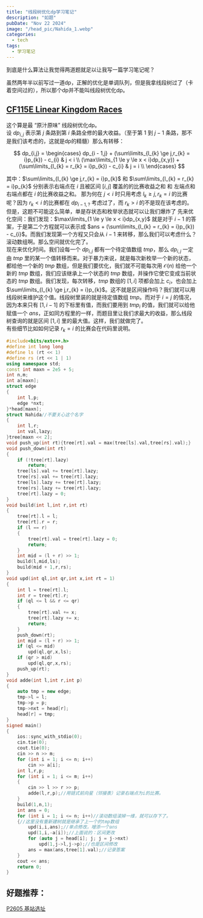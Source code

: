 ```yaml
---
title: "线段树优化dp学习笔记"
description: "如题"
pubDate: "Nov 22 2024"
image: "/head_pic/Nahida_1.webp"
categories:
  - tech
tags:
  - 学习笔记
---
```


到底是什么算法让我觉得两道题就足以让我写一篇学习笔记呢？

虽然两年半以前写过一道dp，正解的优化是单调队列，但是我拿线段树过了（卡着空间过的），所以那个dp并不能叫线段树优化dp。

## [CF115E Linear Kingdom Races](http://codeforces.com/problemset/problem/115/E) 
这个算是最 “原汁原味” 线段树优化dp。  
设 $dp_{i,j}$ 表示第 $j$ 条路到第 $i$ 条路全修的最大收益。（至于第 $1$ 到 $j - 1$ 条路，那不是我们该考虑的，这就是dp的精髓）那么有转移：

$$
dp_{i,j} = \begin{cases}
dp_{i - 1,j} + (\sum\limits_{l_{k} \ge j,r_{k} = i}p_{k}) - c_{i} & j < i \\
(\max\limits_{1 \le y \le x < i}dp_{x,y}) + (\sum\limits_{l_{k} = r_{k} = i}p_{k}) - c_{i} & j = i \\
\end{cases}
$$

其中：$\sum\limits_{l_{k} \ge j,r_{k} = i}p_{k}$ 和 $\sum\limits_{l_{k} = r_{k} = i}p_{k}$ 分别表示右端点在 $i$ 且被区间 $[i,j]$ 覆盖的的比赛收益之和 和 左端点和右端点都在 $i$ 的比赛收益之和。
那为何在 $j < i$ 时只用考虑 $l_{k} \ge j,r_{k} = i$ 的比赛呢？因为 $r_{k} < i$ 的比赛都在 $dp_{i - 1,?}$ 考虑过了，而 $r_{k} > i$ 的不是现在该考虑的。  
但是，这题不可能这么简单，单是存状态和枚举状态就可以让我们爆炸了
先来优化空间：我们发现：$\max\limits_{1 \le y \le x < i}dp_{x,y}$ 就是对于 $i - 1$ 的答案，于是第二个方程就可以表示成 $ans + (\sum\limits_{l_{k} = r_{k} = i}p_{k}) - c_{i}$。而我们发现第一个方程又只会从 $i - 1$ 来转移，那么我们可以考虑什么？滚动数组啊。那么空间就优化完了。  
现在来优化时间。我们设每一个 $dp_{i,j}$ 都有一个待定值数组 $tmp$，那么 $dp_{i,j}$ 一定由 $tmp$ 里的某一个值转移而来。对于暴力来说，就是每次新枚举一个新的状态，都给他一个新的 $tmp$ 数组，但是我们要优化，我们就不可能每次用 $\mathcal{O}(n)$ 给他一个新的 $tmp$ 数组，我们应该继承上一个状态的 $tmp$ 数组，并操作它使它变成当前状态的 $tmp$ 数组。我们发现，每次转移，$tmp$ 数组的 $[1,i]$ 项都会加上 $c_{i}$，也会加上 $\sum\limits_{l_{k} \ge j,r_{k} = i}p_{k}$。这不就是区间操作吗？我们就可以用线段树来维护这个值。线段树里装的就是待定值数组 $tmp$。而对于 $i = j$ 的情况，因为本来只有 $[1,i - 1]$ 的下标里有值，而我们要用到 $tmp_{i}$ 的值，我们就可以给他赋值一个 $ans$，正如同方程里的一样，而题目里让我们求最大的收益，那么线段树查询的就是区间 $[1,i]$ 里的最大值。这样，我们就做完了。  
有些细节比如如何记录 $r_{k} = i$ 的比赛会在代码里说明。

```cpp
#include<bits/extc++.h>
#define int long long
#define ls (rt << 1)
#define rs (rt << 1 | 1)
using namespace std;
const int maxn = 2e5 + 5;
int n,m;
int a[maxn];
struct edge
{
    int l,p;
    edge *nxt;
}*head[maxn];
struct Nahida//不要关心这个名字
{
    int l,r;
    int val,lazy;
}tree[maxn << 2];
void push_up(int rt){tree[rt].val = max(tree[ls].val,tree[rs].val);}
void push_down(int rt)
{
    if (!tree[rt].lazy)
        return;
    tree[ls].val += tree[rt].lazy;
    tree[rs].val += tree[rt].lazy;
    tree[ls].lazy += tree[rt].lazy;
    tree[rs].lazy += tree[rt].lazy;
    tree[rt].lazy = 0;
}
void build(int l,int r,int rt)
{
    tree[rt].l = l;
    tree[rt].r = r;
    if (l == r)
    {
        tree[rt].val = tree[rt].lazy = 0;
        return;
    }
    int mid = (l + r) >> 1;
    build(l,mid,ls);
    build(mid + 1,r,rs);
}
void upd(int ql,int qr,int x,int rt = 1)
{
    int l = tree[rt].l;
    int r = tree[rt].r;
    if (ql <= l && r <= qr)
    {
        tree[rt].val += x;
        tree[rt].lazy += x;
        return;
    }
    push_down(rt);
    int mid = (l + r) >> 1;
    if (ql <= mid)
        upd(ql,qr,x,ls);
    if (qr > mid)
        upd(ql,qr,x,rs);
    push_up(rt);
}
void adde(int l,int r,int p)
{
    auto tmp = new edge;
    tmp->l = l;
    tmp->p = p;
    tmp->nxt = head[r];
    head[r] = tmp;
}
signed main()
{
    ios::sync_with_stdio(0);
    cin.tie(0);
    cout.tie(0);
    cin >> n >> m;
    for (int i = 1; i <= n; i++)
        cin >> a[i];
    int l,r,p;
    for (int i = 1; i <= m; i++)
    {
        cin >> l >> r >> p;
        adde(l,r,p);//用链式前向星（邻接表）记录右端点为i的比赛。
    }
    build(1,n,1);
    int ans = 0;
    for (int i = 1; i <= n; i++)//滚动数组滚掉一维，就可以存下了。
    {//这里没有重新建树就是继承了上一个的tmp数组
        upd(i,i,ans);//单点修改，增添一个ans
        upd(1,i,-a[i]);//上面说的：区间更改
        for (auto j = head[i]; j; j = j->nxt)
            upd(1,j->l,j->p);//也是区间修改
        ans = max(ans,tree[1].val);//记录答案
    }
    cout << ans;
    return 0;
}
```

## 好题推荐：
[P2605 基站选址](https://www.luogu.com.cn/problem/P2605)